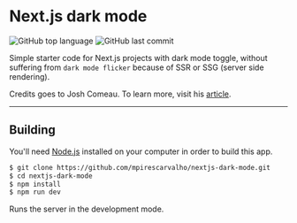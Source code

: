 # Next.js dark mode

<p align="start">
	  <img alt="GitHub top language" src="https://img.shields.io/github/languages/top/mpirescarvalho/nextjs-dark-mode">
	  <img alt="GitHub last commit" src="https://img.shields.io/github/last-commit/mpirescarvalho/nextjs-dark-mode">
</p>

Simple starter code for Next.js projects with dark mode toggle, without suffering from `dark mode flicker` because of SSR or SSG (server side rendering).

Credits goes to Josh Comeau. To learn more, visit his [article](https://www.joshwcomeau.com/react/dark-mode/).

---

## Building

You'll need [Node.js](https://nodejs.org) installed on your computer in order to build this app.

```bash
$ git clone https://github.com/mpirescarvalho/nextjs-dark-mode.git
$ cd nextjs-dark-mode
$ npm install
$ npm run dev
```

Runs the server in the development mode.<br/>
